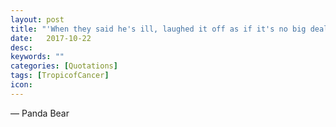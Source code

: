 ```yaml
---
layout: post
title: "'When they said he's ill, laughed it off as if it's no big deal. What a joke to joke, no joke.'"
date:   2017-10-22
desc:
keywords: ""
categories: [Quotations]
tags: [TropicofCancer]
icon:
---
```

― Panda Bear
